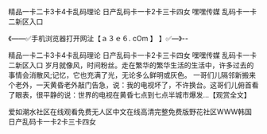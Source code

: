 精品一卡二卡3卡4卡乱码理论
日产乱码卡一卡2卡三卡四女
嘿嘿传媒
乱码卡一卡二新区入口


《——✅手机浏览器打开网沚【ａ３ｅ６. cOm 】 】✅—》--

精品一卡二卡3卡4卡乱码理论
日产乱码卡一卡2卡三卡四女
嘿嘿传媒
乱码卡一卡二新区入口
岁月就像风，时间粉丝。走在繁华的繁华生活的生活中，许多过去的事情会消散风;记忆，它也充满了光，无论多么鲜明或灰色。
一哥们儿隔邻新搬来个老外，一天黄昏老外敲门告急，说：我的电视坏了，不许换台。这哥们儿俯首看了眼表，很平静的说：世界的电视在黄昏七点到七点半城市爆发...【观赏全文】





爱如潮水社区在线观看免费无人区中文在线高清完整免费版野花社区WWW韩国日产乱码卡一卡2卡三卡四女
